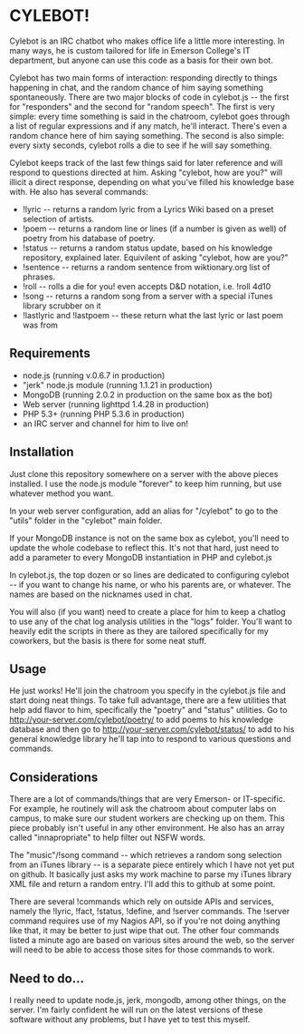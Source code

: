 # CYLEBOT!

Cylebot is an IRC chatbot who makes office life a little more interesting. In many ways, he is custom tailored for life in Emerson College's IT department, but anyone can use this code as a basis for their own bot.

Cylebot has two main forms of interaction: responding directly to things happening in chat, and the random chance of him saying something spontaneously. There are two major blocks of code in cylebot.js -- the first for "responders" and the second for "random speech". The first is very simple: every time something is said in the chatroom, cylebot goes through a list of regular expressions and if any match, he'll interact. There's even a random chance here of him saying something. The second is also simple: every sixty seconds, cylebot rolls a die to see if he will say something.

Cylebot keeps track of the last few things said for later reference and will respond to questions directed at him. Asking "cylebot, how are you?" will illicit a direct response, depending on what you've filled his knowledge base with. He also has several commands:

- !lyric -- returns a random lyric from a Lyrics Wiki based on a preset selection of artists.
- !poem -- returns a random line or lines (if a number is given as well) of poetry from his database of poetry.
- !status -- returns a random status update, based on his knowledge repository, explained later. Equivilent of asking "cylebot, how are you?"
- !sentence -- returns a random sentence from wiktionary.org list of phrases.
- !roll -- rolls a die for you! even accepts D&D notation, i.e. !roll 4d10
- !song -- returns a random song from a server with a special iTunes library scrubber on it
- !lastlyric and !lastpoem -- these return what the last lyric or last poem was from

## Requirements

- node.js (running v.0.6.7 in production)
- "jerk" node.js module (running 1.1.21 in production)
- MongoDB (running 2.0.2 in production on the same box as the bot)
- Web server (running lighttpd 1.4.28 in production)
- PHP 5.3+ (running PHP 5.3.6 in production)
- an IRC server and channel for him to live on!

## Installation

Just clone this repository somewhere on a server with the above pieces installed. I use the node.js module "forever" to keep him running, but use whatever method you want.

In your web server configuration, add an alias for "/cylebot" to go to the "utils" folder in the "cylebot" main folder.

If your MongoDB instance is not on the same box as cylebot, you'll need to update the whole codebase to reflect this. It's not that hard, just need to add a parameter to every MongoDB instantiation in PHP and cylebot.js

In cylebot.js, the top dozen or so lines are dedicated to configuring cylebot -- if you want to change his name, or who his parents are, or whatever. The names are based on the nicknames used in chat. 

You will also (if you want) need to create a place for him to keep a chatlog to use any of the chat log analysis utilities in the "logs" folder. You'll want to heavily edit the scripts in there as they are tailored specifically for my coworkers, but the basis is there for some neat stuff.

## Usage

He just works! He'll join the chatroom you specify in the cylebot.js file and start doing neat things. To take full advantage, there are a few utilities that help add flavor to him, specifically the "poetry" and "status" utilities. Go to http://your-server.com/cylebot/poetry/ to add poems to his knowledge database and then go to http://your-server.com/cylebot/status/ to add to his general knowledge library he'll tap into to respond to various questions and commands.

## Considerations

There are a lot of commands/things that are very Emerson- or IT-specific. For example, he routinely will ask the chatroom about computer labs on campus, to make sure our student workers are checking up on them. This piece probably isn't useful in any other environment. He also has an array called "innapropriate" to help filter out NSFW words.

The "music"/!song command -- which retrieves a random song selection from an iTunes library -- is a separate piece entirely which I have not yet put on github. It basically just asks my work machine to parse my iTunes library XML file and return a random entry. I'll add this to github at some point.

There are several !commands which rely on outside APIs and services, namely the !lyric, !fact, !status, !define, and !server commands. The !server command requires use of my Nagios API, so if you're not doing anything like that, it may be better to just wipe that out. The other four commands listed a minute ago are based on various sites around the web, so the server will need to be able to access those sites for those commands to work.

## Need to do...

I really need to update node.js, jerk, mongodb, among other things, on the server. I'm fairly confident he will run on the latest versions of these software without any problems, but I have yet to test this myself.